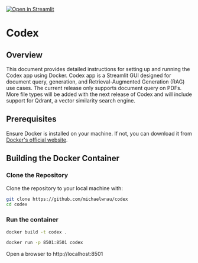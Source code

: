 [![Open in Streamlit](https://static.streamlit.io/badges/streamlit_badge_black_white.svg)](https://share.streamlit.io/michaelwnau/codex/streamlit_app.py/)

# Codex

## Overview

This document provides detailed instructions for setting up and running the Codex app using Docker. Codex app is a Streamlit GUI designed for document query, generation, and Retrieval-Augmented Generation (RAG) use cases. The current release only supports document query on PDFs. More file types will be added with the next release of Codex and will include support for Qdrant, a vector similarity search engine.

## Prerequisites

Ensure Docker is installed on your machine. If not, you can download it from [Docker's official website](https://www.docker.com/get-started).

## Building the Docker Container

### Clone the Repository

Clone the repository to your local machine with:

```bash
git clone https://github.com/michaelwnau/codex
cd codex
```

### Run the container
```bash
docker build -t codex .

docker run -p 8501:8501 codex
```

Open a browser to http://localhost:8501
